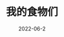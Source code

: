 ---
title: 我的食物们
type: "link"
date: 2022-06-2
keywords: 友链
description: 我的食物们
comments: true
links:
  - url: https://space.bilibili.com/398663995/
    avatar: https://pic.rmb.bdstatic.com/bjh/0b216e56ab71b3a0932afd1b4b95230e.jpeg
    name: 祁蕊颜
    blog: 祁蕊颜的B站
    desc: 我是镁铝
    color: '#0078e7' # 代表色
    email: # 非必须
placeholder: 还没想好说些什么 # 默认对友链的描述
tip: 友链加载中～如失败请刷新重试～
---